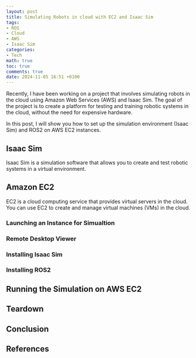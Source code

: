 ```yaml
---
layout: post
title: Simulating Robots in cloud with EC2 and Isaac Sim
tags:
- ROS
- Cloud
- AWS
- Isaac Sim
categories:
- Tech
math: true
toc: true
comments: true
date: 2024-11-05 16:51 +0100
---
```

Recently, I have been working on a project that involves simulating robots in the cloud using Amazon Web Services (AWS) and Isaac Sim. The goal of the project is to create a platform for testing and training robotic systems in the cloud, without the need for expensive hardware.

In this post, I will show you how to set up the simulation environment (Isaac Sim) and ROS2 on AWS EC2 instances.

## Isaac Sim
Isaac Sim is a simulation software that allows you to create and test robotic systems in a virtual environment.

## Amazon EC2
EC2 is a cloud computing service that provides virtual servers in the cloud. You can use EC2 to create and manage virtual machines (VMs) in the cloud.

### Launching an Instance for Simualtion

### Remote Desktop Viewer

### Installing Isaac Sim

### Installing ROS2 

## Running the Simulation on AWS EC2

## Teardown

## Conclusion


## References

